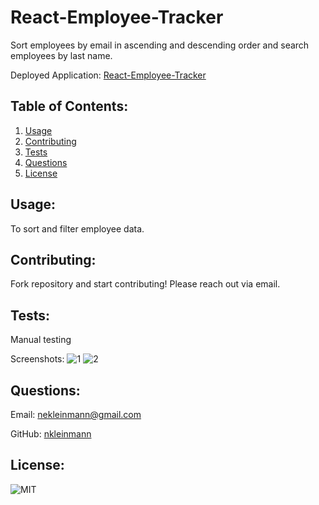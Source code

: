 # React-Employee-Tracker

Sort employees by email in ascending and descending order and search employees by last name.

Deployed Application: [React-Employee-Tracker](https://nkleinmann.github.io/React-Employee-Tracker/)
            
## Table of Contents:
1. [Usage](#usage)
1. [Contributing](#contributing)
1. [Tests](#tests)
1. [Questions](#questions)
1. [License](#license)
            
## Usage:
To sort and filter employee data.
            
## Contributing:
Fork repository and start contributing! Please reach out via email.
            
## Tests:
Manual testing

Screenshots:
![1](https://user-images.githubusercontent.com/65608809/97816988-8e53d500-1c67-11eb-8354-4634953b4167.jpg)
![2](https://user-images.githubusercontent.com/65608809/97816990-8eec6b80-1c67-11eb-8cbb-97032a86a5c7.jpg)
    
## Questions:
Email: nekleinmann@gmail.com

GitHub: 
[nkleinmann](https://github.com/nkleinmann)

## License:
  ![MIT](https://img.shields.io/badge/license-MIT-blue)
  